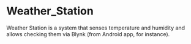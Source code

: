 # Weather_Station
Weather Station is a system that senses temperature and humidity and allows checking them via Blynk (from Android app, for instance).
